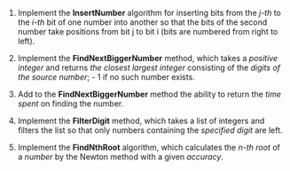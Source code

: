 1. Implement the **InsertNumber** algorithm for inserting bits from the *j-th* to the *i-th* bit of one number into another so that the bits of the second number take positions from bit j to bit i (bits are numbered from right to left).

2. Implement the **FindNextBiggerNumber** method, which takes a *positive integer* and returns *the closest largest integer* consisting of the *digits of the source number*; - 1 if no such number exists.

3.  Add to the **FindNextBiggerNumber** method the ability to return the *time spent* on finding the number.

4. Implement the **FilterDigit** method, which takes a list of integers and filters the list so that only numbers containing the *specified digit* are left.

5. Implement the **FindNthRoot** algorithm, which calculates the *n-th root* of a *number* by the Newton method with a given *accuracy*.
